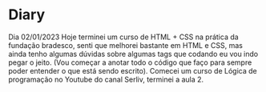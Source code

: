 # Diary

Dia 02/01/2023
Hoje terminei um curso de HTML + CSS na prática da fundação bradesco, senti que melhorei bastante em HTML e CSS, mas ainda tenho algumas dúvidas sobre algumas tags que codando eu vou indo pegar o jeito. (Vou começar a anotar todo o código que faço para sempre poder entender o que está sendo escrito).
Comecei um curso de Lógica de programação no Youtube do canal Serliv, terminei a aula 2.
